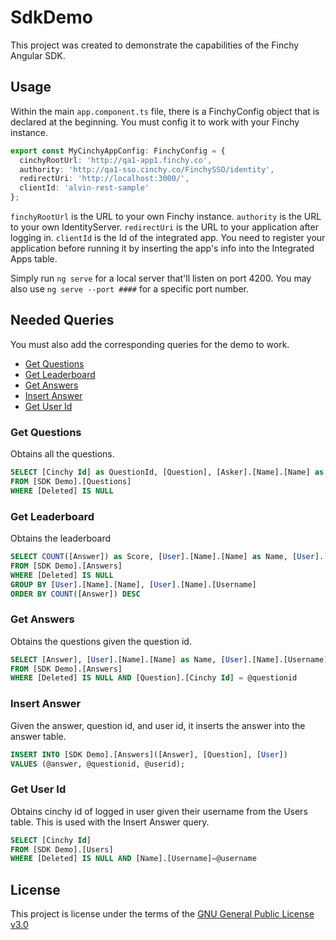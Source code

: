 # SdkDemo

This project was created to demonstrate the capabilities of the Finchy Angular SDK.

## Usage
<!-- 
Before running the app, you need to import the [SDK Demo Model.xml](https://github.com/finchy-co/angular-sdk/blob/master/sdk-demo/SDK%20Demo%20Model.xml) file into your Finchy instance and build the queries needed. -->

Within the main `app.component.ts` file, there is a FinchyConfig object that is declared at the beginning. You must config it to work with your Finchy instance.
```typescript
export const MyCinchyAppConfig: FinchyConfig = {
  cinchyRootUrl: 'http://qa1-app1.finchy.co',
  authority: 'http://qa1-sso.cinchy.co/FinchySSO/identity',
  redirectUri: 'http://localhost:3000/',
  clientId: 'alvin-rest-sample'
};
```
`finchyRootUrl` is the URL to your own Finchy instance.
`authority` is the URL to your own IdentityServer.
`redirectUri` is the URL to your application after logging in.
`clientId` is the Id of the integrated app. You need to register your application before running it by inserting the app's info into the Integrated Apps table.

Simply run `ng serve` for a local server that'll listen on port 4200.
You may also use `ng serve --port ####` for a specific port number.

## Needed Queries
You must also add the corresponding queries for the demo to work.

* [Get Questions](#get_questions)
* [Get Leaderboard](#get_leaderboard)
* [Get Answers](#get_answers)
* [Insert Answer](#insert_answer)
* [Get User Id](#get_user_id)

<a name="get_questions"></a>

### Get Questions
Obtains all the questions.
```SQL
SELECT [Cinchy Id] as QuestionId, [Question], [Asker].[Name].[Name] as AskerName, [Asker].[Name].[Username] as AskerUsername, [Location], [Asker].[Name].[Profile Photo] as AskerPhoto
FROM [SDK Demo].[Questions]
WHERE [Deleted] IS NULL
```

<a name="get_leaderboard"></a>

### Get Leaderboard
Obtains the leaderboard
```SQL
SELECT COUNT([Answer]) as Score, [User].[Name].[Name] as Name, [User].[Name].[Username] as Username
FROM [SDK Demo].[Answers]
WHERE [Deleted] IS NULL
GROUP BY [User].[Name].[Name], [User].[Name].[Username]
ORDER BY COUNT([Answer]) DESC
```

<a name="get_answers"></a>

### Get Answers
Obtains the questions given the question id.
```SQL
SELECT [Answer], [User].[Name].[Name] as Name, [User].[Name].[Username] as Username, [User].[Name].[Profile Photo] as AnswererPhoto
FROM [SDK Demo].[Answers]
WHERE [Deleted] IS NULL AND [Question].[Cinchy Id] = @questionid
```

<a name="insert_answer"></a>

### Insert Answer
Given the answer, question id, and user id, it inserts the answer into the answer table.
```SQL
INSERT INTO [SDK Demo].[Answers]([Answer], [Question], [User])
VALUES (@answer, @questionid, @userid);
```

<a name="get_user_id"></a>

### Get User Id
Obtains cinchy id of logged in user given their username from the Users table. This is used with the Insert Answer query.
```SQL
SELECT [Cinchy Id]
FROM [SDK Demo].[Users]
WHERE [Deleted] IS NULL AND [Name].[Username]=@username
```


## License
This project is license under the terms of the [GNU General Public License v3.0](https://github.com/cinchy-co/angular-sdk/blob/master/LICENSE)

